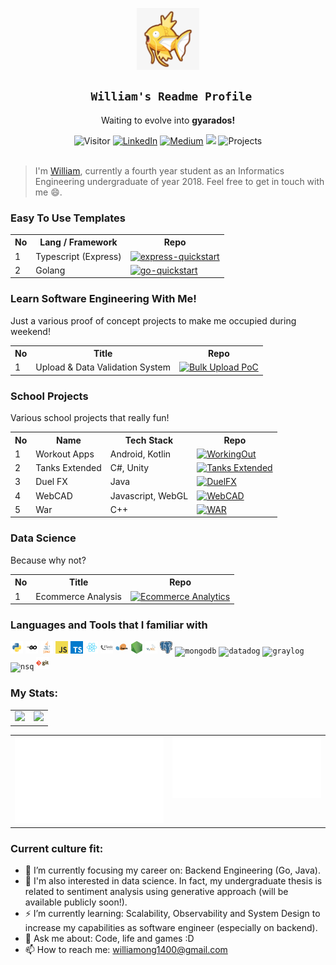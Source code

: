 <p align="center">
 <img width="100px" src="avatar.jpg" align="center" alt="GitHub Readme Stats" />
 <h2 align="center"><code> William's Readme Profile</code></h2>
 <p align="center">Waiting to evolve into <b>gyarados!</b></p>
</p>
  <p align="center">
  <img src="https://visitor-badge.glitch.me/badge?page_id=github.com/William9923" alt="Visitor">
    <a href="https://www.linkedin.com/in/williamong9923/" target="_blank"><img src="https://img.shields.io/badge/LinkedIn-%230077B5.svg?&style=flat&logo=linkedin&logoColor=white" alt="LinkedIn"></a>
<a href="https://medium.com/@williamong1400" target="_blank"><img src="https://img.shields.io/badge/Medium-gray.svg?&style=flat&logo=medium&logoColor=white" alt="Medium"></a>
<a href="https://williamong.vercel.app" target="_blank"><img src="https://img.shields.io/static/v1?label=Website&message=williamong&color=%230076D6&style=flat-square&logo=firefox" /></a>
<img src="https://img.shields.io/badge/Projects-8-yellow?&style=flat" alt="Projects"/>
    <br />
    <br />
  </p>

> I'm [William](https://william9923.github.io/), currently a fourth year student as an Informatics Engineering undergraduate of year 2018. Feel free to get in touch with me 😄.

<h3><strong>Easy To Use Templates</strong></h3>

<table>
  <tr>
    <th>No</th>
    <th>Lang / Framework</th>
    <th>Repo</th>
  </tr>
  <tr>
    <td>1</td>
    <td>Typescript (Express)</td>
    <td valign="top">
        <a href="https://github.com/William9923/Express-Quickstart"><img height="100" src="https://github-readme-stats.vercel.app/api/pin/?username=William9923&repo=Express-Quickstart&show_owner=true" alt="express-quickstart"></a>
    </td>
  </tr>
  <tr>
    <td>2</td>
    <td>Golang</td>
    <td valign="top">
    <a href="https://github.com/William9923/easy-go"><img height="100" src="https://github-readme-stats.vercel.app/api/pin/?username=William9923&repo=easy-go&show_owner=true" alt="go-quickstart"></a>
    </td>
  </tr>
</table>


<h3><strong>Learn Software Engineering With Me!</strong></h3>

Just a various proof of concept projects to make me occupied during weekend!

<table>
  <tr>
    <th>No</th>
    <th>Title</th>
    <th>Repo</th>
  </tr>
  <tr>
    <td>1</td>
    <td>Upload & Data Validation System</td>
    <td valign="top">
    <a href="https://github.com/William9923/bulk-upload-poc">
        <img height="100" src="https://github-readme-stats.vercel.app/api/pin/?username=William9923&repo=bulk-upload-poc&show_owner=true" alt="Bulk Upload PoC">
    </a>
    </td>
  </tr>
</table>


<h3><strong>School Projects</strong></h3>

Various school projects that really fun!

<table>
  <tr>
    <th>No</th>
    <th>Name</th>
    <th>Tech Stack</th>
    <th>Repo</th>
  </tr>
  <tr>
    <td>1</td>
    <td>Workout Apps</td>
    <td>Android, Kotlin</td>
    <td valign="top">
    <a href="https://github.com/William9923/WorkingOut">
        <img height="100" src="https://github-readme-stats.vercel.app/api/pin/?username=William9923&repo=WorkingOut&show_owner=true" alt="WorkingOut">
    </a>
    </td>
  </tr>
  <tr>
    <td>2</td>
    <td>Tanks Extended</td>
    <td>C#, Unity</td>
    <td valign="top">
    <a href="https://github.com/William9923/tanks-extended">
        <img height="100" src="https://github-readme-stats.vercel.app/api/pin/?username=William9923&repo=tanks-extended&show_owner=true" alt="Tanks Extended">
    </a>
    </td>
  </tr>
  <tr>
    <td>3</td>
    <td>Duel FX</td>
    <td>Java</td>
    <td valign="top">
    <a href="https://github.com/William9923/DuelFX">
        <img height="100" src="https://github-readme-stats.vercel.app/api/pin/?username=William9923&repo=duelfx&show_owner=true" alt="DuelFX">
    </a>
    </td>
  </tr>
  <tr>
    <td>4</td>
    <td>WebCAD</td>
    <td>Javascript, WebGL</td>
    <td valign="top">
    <a href="https://github.com/William9923/webcad">
        <img height="100" src="https://github-readme-stats.vercel.app/api/pin/?username=William9923&repo=webcad&show_owner=true" alt="WebCAD">
    </a>
    </td>
  </tr>
  <tr>
    <td>5</td>
    <td>War</td>
    <td>C++</td>
    <td valign="top">
    <a href="https://github.com/William9923/war">
        <img height="100" src="https://github-readme-stats.vercel.app/api/pin/?username=William9923&repo=war&show_owner=true" alt="WAR">
    </a>
    </td>
  </tr>
</table>

<h3><strong>Data Science</strong></h3>

Because why not?

<table>
  <tr>
    <th>No</th>
    <th>Title</th>
    <th>Repo</th>
  </tr>
  <tr>
    <td>1</td>
    <td>Ecommerce Analysis</td>
    <td valign="top">
    <a href="https://github.com/William9923/EcommerceAnalytics">
        <img height="100" src="https://github-readme-stats.vercel.app/api/pin/?username=William9923&repo=EcommerceAnalytics&show_owner=true" alt="Ecommerce Analytics">
    </a>
    </td>
  </tr>
</table>


<h3><strong>Languages and Tools that I familiar with</strong></h3>
<code><img height="20" src="https://raw.githubusercontent.com/github/explore/80688e429a7d4ef2fca1e82350fe8e3517d3494d/topics/python/python.png" alt="python"></code>  
<code><img height="20" src="https://raw.githubusercontent.com/github/explore/80688e429a7d4ef2fca1e82350fe8e3517d3494d/topics/go/go.png" alt="go"></code>
<code><img height="20" src="https://raw.githubusercontent.com/github/explore/5b3600551e122a3277c2c5368af2ad5725ffa9a1/topics/java/java.png" alt="java"></code>
<code><img height="20" src="https://raw.githubusercontent.com/github/explore/80688e429a7d4ef2fca1e82350fe8e3517d3494d/topics/javascript/javascript.png" alt="javascript"></code>
<code><img height="20" src="https://raw.githubusercontent.com/github/explore/80688e429a7d4ef2fca1e82350fe8e3517d3494d/topics/typescript/typescript.png" alt="typescript"></code>
<code><img height="20" src="https://raw.githubusercontent.com/github/explore/80688e429a7d4ef2fca1e82350fe8e3517d3494d/topics/react/react.png" alt="react"></code>
<code><img height="20" src="https://raw.githubusercontent.com/github/explore/80688e429a7d4ef2fca1e82350fe8e3517d3494d/topics/flask/flask.png" alt="flask"></code>
<code><img height="20" src="https://raw.githubusercontent.com/github/explore/80688e429a7d4ef2fca1e82350fe8e3517d3494d/topics/scikit-learn/scikit-learn.png" alt="machine learning"></code>
<code><img height="20" src="https://raw.githubusercontent.com/github/explore/80688e429a7d4ef2fca1e82350fe8e3517d3494d/topics/nodejs/nodejs.png" alt="nodejs"></code>
<code><img height="20" src="https://raw.githubusercontent.com/github/explore/80688e429a7d4ef2fca1e82350fe8e3517d3494d/topics/mysql/mysql.png" alt="mysql"></code>
<code><img height="20" src="https://raw.githubusercontent.com/github/explore/80688e429a7d4ef2fca1e82350fe8e3517d3494d/topics/postgresql/postgresql.png" alt="postgresql"></code>
<code><img height="20" src="https://raw.githubusercontent.com/mongodb/mongo/b916a2ed3affa06b99ff57b0d13eed611232e04a/docs/leaf.svg" alt="mongodb"></code>
<code><img height="20" src="https://www.drupal.org/files/datadog-logo-purple.png" alt="datadog"></code>
<code><img height="20" src="https://avatars.githubusercontent.com/u/474892?s=200&v=4" alt="graylog"></code>
<code><img height="20" src="https://camo.githubusercontent.com/35df65972dd10241edb2bdbd1f49f7f52b83f909b32d91f76aa6bd0c6b976ea5/68747470733a2f2f6e73712e696f2f7374617469632f696d672f6e73715f626c75652e706e67" alt="nsq"></code>
<code><img height="20" src="https://raw.githubusercontent.com/github/explore/80688e429a7d4ef2fca1e82350fe8e3517d3494d/topics/git/git.png" alt="git"></code>

<h3><strong>My Stats:</strong></h3>
<table>
  <tr>
  <td valign="top"><img src="https://github-readme-stats.vercel.app/api?username=William9923&show_icons=true&title_color=ffffff&icon_color=34abeb&text_color=daf7dc&bg_color=151515&theme=dark"/></td>
    <td valign="top"><img src="https://github-readme-stats.vercel.app/api/top-langs/?username=William9923&hide=jupyter%20notebook,c%23,html&layout=compact&show_icons=true&title_color=ffffff&icon_color=34abeb&text_color=daf7dc&bg_color=151515"/></td>
    
  </tr>
</table>

<table>
  <tr>
    <td valign="top"><img src="metrics.plugin.habits.charts.svg"/></td>
    <td valign="top"><img src="metrics.plugin.isocalendar.svg"/></td>
  </tr>
</table>

<h3><strong>Current culture fit:</strong></h3>

- 🔭 I’m currently focusing my career on: Backend Engineering (Go, Java).
- 🌱 I'm also interested in data science. In fact, my undergraduate thesis is related to sentiment analysis using generative approach (will be available publicly soon!).
- ⚡ I’m currently learning: Scalability, Observability and System Design to increase my capabilities as software engineer (especially on backend).
- 💬 Ask me about: Code, life and games :D
- 📫 How to reach me: williamong1400@gmail.com

<br>

